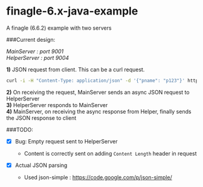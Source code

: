 # finagle-6.x-java-example
A finagle (6.6.2) example with two servers

###Current design:

*MainServer : port 9001*  
*HelperServer : port 9004*

**1)** JSON request from client. This can be a curl request.  
```bash
curl -i -H "Content-Type: application/json" -d '{"pname": "p123"}' http://localhost:9001
```
**2)** On receiving the request, MainServer sends an async JSON request to HelperServer  
**3)** HelperServer responds to MainServer  
**4)** MainServer, on receiving the async response from Helper, finally sends the JSON response to client  
  
  
###TODO:
- [x] Bug: Empty request sent to HelperServer 
  - Content is correctly sent on adding `Content Length` header in request  

- [x] Actual JSON parsing 
  - Used json-simple : https://code.google.com/p/json-simple/

